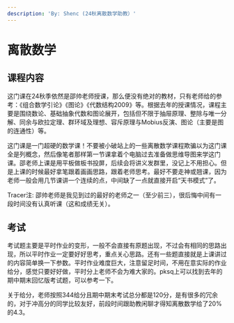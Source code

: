 ```yaml
---
description: 'By: Shenc (24秋离散数学助教）'
---
```


# 离散数学

## 课程内容 <a href="#ke-cheng-nei-rong" id="ke-cheng-nei-rong"></a>

这门课在24秋季依然是邵帅老师授课，那么便没有绝对的教材，只有老师给的参考：《组合数学引论》《图论》《代数结构2009》等。根据去年的授课情况，课程主要是围绕数论、基础抽象代数和图论展开，包括但不限于抽屉原理、整除与唯一分解、同余与欧拉定理、群环域及理想、容斥原理与Mobius反演、图论（主要是图的连通性）等。

这门课是一门超硬的数学课！不要被小破站上的一些离散数学课程欺骗以为这门课全是列概念，然后像笔者那样第一节课拿着个电脑过去准备做思维导图来学这门课。邵老师上课是用平板做板书投屏，后续会将讲义发群里，没记上不用担心。但是上课的时候最好拿笔跟着画画思路，跟着老师思考。最好不要走神或翘课，因为老师一般会用几节课讲一个连续的点，中间缺了一点就直接开启“天书模式”了。

Tracer注: 邵帅老师是我见到过的最好的老师之一（至少前三），很后悔中间有一段时间没有认真听课（这和成绩无关）。

## 考试 <a href="#kao-shi" id="kao-shi"></a>

考试题主要是平时作业的变形，一般不会直接有原题出现，不过会有相同的思路出现，所以平时作业一定要好好思考，重点关心思路。还有一些题直接就是上课讲过的内容简单换一下参数。平时作业难度巨大，注意留足时间，不用在意实际的作业给分，感觉只要好好做，平时分上老师不会为难大家的。pksq上可以找到去年的期中期末回忆版考试题，可以参考一下。

关于给分，老师按照344给分且期中期末考试总分都是120分，是有很多的冗余的，对于冲高分的同学比较友好，前段时间跟助教闲聊才得知离散数学给了20%的4.3。
